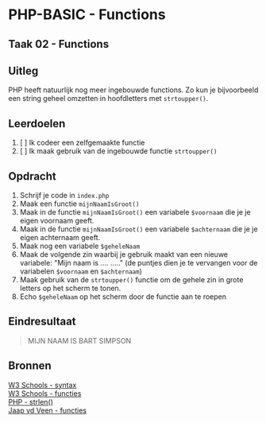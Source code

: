 # PHP-BASIC - Functions

## Taak 02 - Functions

## Uitleg

PHP heeft natuurlijk nog meer ingebouwde functions. Zo kun je bijvoorbeeld een string geheel omzetten in hoofdletters met `strtoupper()`.

## Leerdoelen

1. [ ] Ik codeer een zelfgemaakte functie
2. [ ] Ik maak gebruik van de ingebouwde functie `strtoupper()`

## Opdracht

1. Schrijf je code in `index.php`
2. Maak een functie `mijnNaamIsGroot()`
3. Maak in de functie `mijnNaamIsGroot()` een variabele `$voornaam` die je je eigen voornaam geeft.
4. Maak in de functie `mijnNaamIsGroot()` een variabele `$achternaam` die je je eigen achternaam geeft.
5. Maak nog een variabele `$geheleNaam`
6. Maak de volgende zin waarbij je gebruik maakt van een nieuwe variabele: "Mijn naam is .... ....." (de puntjes dien je te vervangen voor de variabelen `$voornaam` en `$achternaam`)
7. Maak gebruik van de `strtoupper()` functie om de gehele zin in grote letters op het scherm te tonen.
8. Echo `$geheleNaam` op het scherm door de functie aan te roepen

## Eindresultaat

> MIJN NAAM IS BART SIMPSON

## Bronnen

[W3 Schools - syntax](https://www.w3schools.com/PHP/php_syntax.asp)  
[W3 Schools - functies](https://www.w3schools.com/php/php_functions.asp)  
[PHP  - strlen()](https://www.php.net/manual/en/function.strlen.php)  
[Jaap vd Veen - functies](https://phpbasis.jaapvdveen.nl/basiscursus-php/les-3-inleiding-functies/)

<!--- ------------ DIT COMMENTAAR LATEN STAAN AUB ------------
------------------ ------------------------------ ------------
------------------ eagle ref:93252457
------------------ ------------------------------ ------------
------------------ DIT COMMENTAAR LATEN STAAN AUB -------- -->
